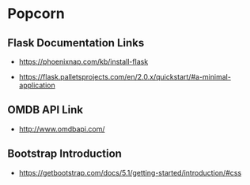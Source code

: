 # Popcorn

## Flask Documentation Links
  - https://phoenixnap.com/kb/install-flask
  
  - https://flask.palletsprojects.com/en/2.0.x/quickstart/#a-minimal-application

## OMDB API Link
  - http://www.omdbapi.com/

## Bootstrap Introduction
  - https://getbootstrap.com/docs/5.1/getting-started/introduction/#css

